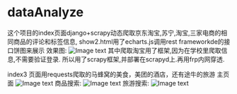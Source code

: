 # dataAnalyze
这个项目的index页面django+scrapy动态爬取京东淘宝,苏宁,淘宝,三家电商的相同商品的评论和标签信息, show2.html用了echarts.js调用rest frameworkde的接口饼图来展示
效果图:
![Image text](https://github.com/XZHhengge/dataAnalyze/blob/master/img-storage/image0005.png)
其中爬取淘宝用了框架,因为在学校里爬取信息,不需要验证登录.
所以用了scrapy框架,并部署在scrapyd上.再用frp内网穿透.

index3 页面用requests爬取的马蜂窝的美食，美团的酒店，还有途牛的旅游
主页面
![Image text](https://github.com/XZHhengge/dataAnalyze/blob/master/img-storage/image0002.png)
商品搜索:
![Image text](https://github.com/XZHhengge/dataAnalyze/blob/master/img-storage/image0003.png)
旅游搜索:
![Image text](https://github.com/XZHhengge/dataAnalyze/blob/master/img-storage/image0004.png)

